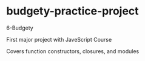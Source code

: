 # budgety-practice-project
6-Budgety

First major project with JaveScript Course

Covers function constructors, closures, and modules
